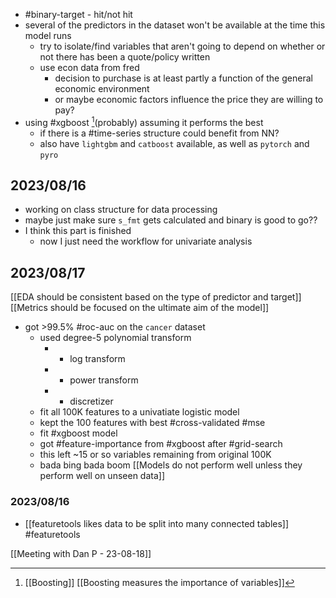 - #binary-target - hit/not hit
- several of the predictors in the dataset won't be available at the time this model runs
    - try to isolate/find variables that aren't going to depend on whether or not there has been a quote/policy written
    - use econ data from fred
        - decision to purchase is at least partly a function of the general economic environment
        - or maybe economic factors influence the price they are willing to pay?
- using #xgboost [^1](probably) assuming it performs the best
    - if there is a #time-series structure could benefit from NN?
    - also have `lightgbm` and `catboost` available, as well as `pytorch` and `pyro`

## 2023/08/16

- working on class structure for data processing
- maybe just make sure `s_fmt` gets calculated and binary is good to go??
- I think this part is finished
    - now I just need the workflow for univariate analysis

## 2023/08/17
[[EDA should be consistent based on the type of predictor and target]]
[[Metrics should be focused on the ultimate aim of the model]]

- got >99.5% #roc-auc on the `cancer` dataset
	- used degree-5 polynomial transform
		- + log transform
		- + power transform
		- + discretizer
	- fit all 100K features to a univatiate logistic model
	- kept the 100 features with best #cross-validated #mse 
	- fit #xgboost model
	- got #feature-importance from #xgboost after #grid-search 
	- this left ~15 or so variables remaining from original 100K
	- bada bing bada boom
[[Models do not perform well unless they perform well on unseen data]]

### 2023/08/16
- [[featuretools likes data to be split into many connected tables]] #featuretools 

[[Meeting with Dan P - 23-08-18]]


[^1]: [[Boosting]] [[Boosting measures the importance of variables]] 